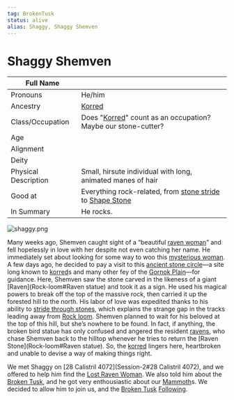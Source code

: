 ```yaml
---
tag: BrokenTusk
status: alive
alias: Shaggy, Shaggy Shemven
---
```

# Shaggy Shemven
| Full Name            |                                                                    |
| -------------------- | ------------------------------------------------------------------ |
| Pronouns             | He/him                                                             |
| Ancestry             | [Korred](Korred)                                                         |
| Class/Occupation     | Does "[Korred](Korred)" count as an occupation? Maybe our stone-cutter?  |
| Age                  |                                                                    |
| Alignment            |                                                                    |
| Deity                |                                                                    |
| Physical Description | Small, hirsute individual with long, animated manes of hair        |
| Good at              | Everything rock-related, from [stone stride](stone-stride) to [Shape Stone](Shape-Stone) |
| In Summary           | He rocks.                                                          |

![shaggy.png](shaggy.png)

Many weeks ago, Shemven caught sight of a “beautiful [raven woman](Lost-Raven-Woman)” and fell hopelessly in love with her despite not even catching her name. He immediately set about looking for some way to woo this [mysterious woman](Lost-Raven-Woman). A few days ago, he decided to pay a visit to this [ancient stone circle](Rock-Loom)—a site long known to [korred](korred)s and many other fey of the [Gornok Plain](Gornok-Plain)—for guidance. Here, Shemven saw the stone carved in the likeness of a giant [Raven](Rock-loom#Raven statue) and took it as a sign. He used his magical powers to break off the top of the massive rock, then carried it up the forested hill to the north. His labor of love was expedited thanks to his ability to [stride through stones](stone-stride), which explains the strange gap in the tracks leading away from [Rock loom](Rock-loom). Shemven planned to wait for his beloved at the top of this hill, but she’s nowhere to be found. In fact, if anything, the broken bird statue has only confused and angered the resident [ravens](swarm-of-ravens), who chase Shemven back to the hilltop whenever he tries to return the [Raven Stone](Rock-loom#Raven statue). So, the [korred](korred) lingers here, heartbroken and unable to devise a way of making things right.

We met Shaggy on [28 Calistril 4072](Session-2#28 Calistril 4072), and we offered to help him find the [Lost Raven Woman](Lost-Raven-Woman). We also told him about the [Broken Tusk](Broken-Tusk), and he got very enthousiastic about our [Mammoth](Mammoth)s. We decided to allow him to join us, and the [Broken Tusk](Broken-Tusk) [Following](Following). 

